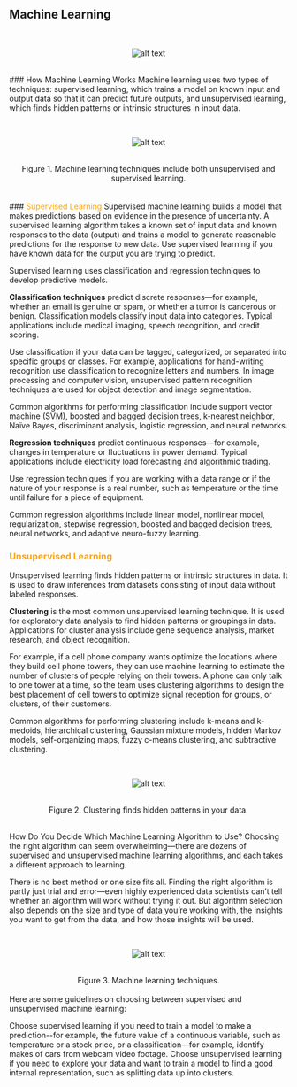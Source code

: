 
## Machine Learning
<br><center> <img src="https://www.uruit.com/blog/wp-content/uploads/2018/02/Diagram-1-1024x435.png" alt="alt text" title="Title" /> </center>

<br>
### How Machine Learning Works
Machine learning uses two types of techniques: supervised learning, which trains a model on known input and output data so that it can predict future outputs, and unsupervised learning, which finds hidden patterns or intrinsic structures in input data.

<br><center><img src="https://www.mathworks.com/content/mathworks/www/en/discovery/machine-learning/jcr:content/mainParsys3/discoverysubsection_1965078453/mainParsys3/image_2128876021_cop.adapt.full.high.svg/1531721829647.svg" alt="alt text" title="Title" /> </center> <br>

<center> Figure 1. Machine learning techniques include both unsupervised and supervised learning.</center><br>
<br>
### <span style="color:orange"> Supervised Learning  </span>
Supervised machine learning builds a model that makes predictions based on evidence in the presence of uncertainty. A supervised learning algorithm takes a known set of input data and known responses to the data (output) and trains a model to generate reasonable predictions for the response to new data. Use supervised learning if you have known data for the output you are trying to predict.

Supervised learning uses classification and regression techniques to develop predictive models.

**Classification techniques** predict discrete responses—for example, whether an email is genuine or spam, or whether a tumor is cancerous or benign. Classification models classify input data into categories. Typical applications include medical imaging, speech recognition, and credit scoring.

Use classification if your data can be tagged, categorized, or separated into specific groups or classes. For example, applications for hand-writing recognition use classification to recognize letters and numbers. In image processing and computer vision, unsupervised pattern recognition techniques are used for object detection and image segmentation.

Common algorithms for performing classification include support vector machine (SVM), boosted and bagged decision trees, k-nearest neighbor, Naïve Bayes, discriminant analysis, logistic regression, and neural networks.

**Regression techniques** predict continuous responses—for example, changes in temperature or fluctuations in power demand. Typical applications include electricity load forecasting and algorithmic trading.

Use regression techniques if you are working with a data range or if the nature of your response is a real number, such as temperature or the time until failure for a piece of equipment.

Common regression algorithms include linear model, nonlinear model, regularization, stepwise regression, boosted and bagged decision trees, neural networks, and adaptive neuro-fuzzy learning.


### <span style="color:orange"> Unsupervised Learning  </span>
Unsupervised learning finds hidden patterns or intrinsic structures in data. It is used to draw inferences from datasets consisting of input data without labeled responses.

**Clustering** is the most common unsupervised learning technique. It is used for exploratory data analysis to find hidden patterns or groupings in data. Applications for cluster analysis include gene sequence analysis, market research, and object recognition.

For example, if a cell phone company wants optimize the locations where they build cell phone towers, they can use machine learning to estimate the number of clusters of people relying on their towers. A phone can only talk to one tower at a time, so the team uses clustering algorithms to design the best placement of cell towers to optimize signal reception for groups, or clusters, of their customers.

Common algorithms for performing clustering include k-means and k-medoids, hierarchical clustering, Gaussian mixture models, hidden Markov models, self-organizing maps, fuzzy c-means clustering, and subtractive clustering.

<br><center><img src="https://www.mathworks.com/content/mathworks/www/en/discovery/machine-learning/jcr:content/mainParsys3/discoverysubsection_1965078453/mainParsys3/image_792810770_copy.adapt.full.high.svg/1531721829837.svg" alt="alt text" title="Title" /> </center><br>
<center> Figure 2. Clustering finds hidden patterns in your data.</center><br>

How Do You Decide Which Machine Learning Algorithm to Use?
Choosing the right algorithm can seem overwhelming—there are dozens of supervised and unsupervised machine learning algorithms, and each takes a different approach to learning.

There is no best method or one size fits all. Finding the right algorithm is partly just trial and error—even highly experienced data scientists can’t tell whether an algorithm will work without trying it out. But algorithm selection also depends on the size and type of data you’re working with, the insights you want to get from the data, and how those insights will be used.

<br><center><img src="https://www.mathworks.com/content/mathworks/www/en/discovery/machine-learning/jcr:content/mainParsys3/discoverysubsection_1965078453/mainParsys3/image_2109075398_cop.adapt.full.high.svg/1531721829860.svg" alt="alt text" title="Title" /> </center><br>
<center> Figure 3. Machine learning techniques. </center><br>
Here are some guidelines on choosing between supervised and unsupervised machine learning:

Choose supervised learning if you need to train a model to make a prediction--for example, the future value of a continuous variable, such as temperature or a stock price, or a classification—for example, identify makes of cars from webcam video footage.
Choose unsupervised learning if you need to explore your data and want to train a model to find a good internal representation, such as splitting data up into clusters.
